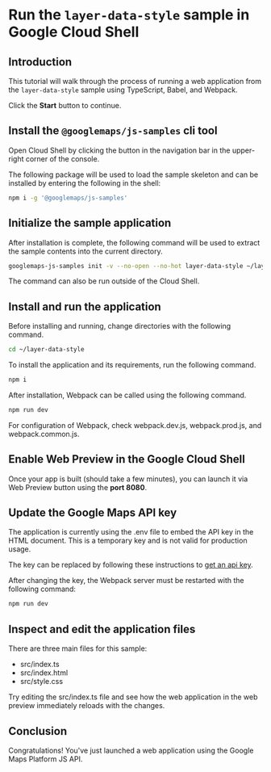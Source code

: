 # Run the `layer-data-style` sample in Google Cloud Shell

<walkthrough-tutorial-duration duration="10"/>

## Introduction

This tutorial will walk through the process of running a web application from
the `layer-data-style` sample using TypeScript, Babel, and Webpack.

Click the **Start** button to continue.

## Install the `@googlemaps/js-samples` cli tool

Open Cloud Shell by clicking the
<walkthrough-cloud-shell-icon></walkthrough-cloud-shell-icon> button in the
navigation bar in the upper-right corner of the console.

The following package will be used to load the sample skeleton and can be
installed by entering the following in the shell:

```bash
npm i -g '@googlemaps/js-samples'
```

## Initialize the sample application

After installation is complete, the following command will be used to extract
the sample contents into the current directory.

```bash
googlemaps-js-samples init -v --no-open --no-hot layer-data-style ~/layer-data-style
```

The command can also be run outside of the Cloud Shell.

## Install and run the application

Before installing and running, change directories with the following command.

```bash
cd ~/layer-data-style
```

To install the application and its requirements, run the following command.

```bash
npm i
```

After installation, Webpack can be called using the following command.

```bash
npm run dev
```

For configuration of Webpack, check
<walkthrough-editor-open-file filePath="layer-data-style/webpack.dev.js">webpack.dev.js</walkthrough-editor-open-file>,
<walkthrough-editor-open-file filePath="layer-data-style/webpack.prod.js">webpack.prod.js</walkthrough-editor-open-file>,
and
<walkthrough-editor-open-file filePath="layer-data-style/webpack.common.js">webpack.common.js</walkthrough-editor-open-file>.

## Enable Web Preview in the Google Cloud Shell

Once your app is built (should take a few minutes), you can launch it via
<walkthrough-spotlight-pointer target="cloudshell" spotlightId="devshell-web-preview-button">Web
Preview button</walkthrough-spotlight-pointer> using the **port 8080**.

## Update the Google Maps API key

The application is currently using the
<walkthrough-editor-open-file filePath="layer-data-style/.env">.env</walkthrough-editor-open-file>
file to embed the API key in the HTML document. This is a temporary key and is
not valid for production usage.

The key can be replaced by following these instructions to
[get an api key](https://developers.google.com/maps/documentation/javascript/get-api-key).

After changing the key, the Webpack server must be restarted with the following
command:

```bash
npm run dev
```

## Inspect and edit the application files

There are three main files for this sample:

*   <walkthrough-editor-open-file filePath="layer-data-style/src/index.ts">src/index.ts</walkthrough-editor-open-file>
*   <walkthrough-editor-open-file filePath="layer-data-style/src/index.html">src/index.html</walkthrough-editor-open-file>
*   <walkthrough-editor-open-file filePath="layer-data-style/src/style.css">src/style.css</walkthrough-editor-open-file>

Try editing the <walkthrough-editor-open-file filePath="layer-data-style/src/index.ts">src/index.ts</walkthrough-editor-open-file> file and see how the web application in the web preview immediately reloads with the changes.

## Conclusion

<walkthrough-conclusion-trophy></walkthrough-conclusion-trophy>

Congratulations! You've just launched a web application using the Google Maps
Platform JS API.
